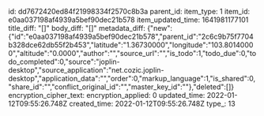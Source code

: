 id: dd7672420ed84f21998334f2570c8b3a
parent_id: 
item_type: 1
item_id: e0aa037198af4939a5bef90dec21b578
item_updated_time: 1641981177101
title_diff: "[]"
body_diff: "[]"
metadata_diff: {"new":{"id":"e0aa037198af4939a5bef90dec21b578","parent_id":"2c6c9b75f7704b328dce62db55f2b453","latitude":"1.36730000","longitude":"103.80140000","altitude":"0.0000","author":"","source_url":"","is_todo":1,"todo_due":0,"todo_completed":0,"source":"joplin-desktop","source_application":"net.cozic.joplin-desktop","application_data":"","order":0,"markup_language":1,"is_shared":0,"share_id":"","conflict_original_id":"","master_key_id":""},"deleted":[]}
encryption_cipher_text: 
encryption_applied: 0
updated_time: 2022-01-12T09:55:26.748Z
created_time: 2022-01-12T09:55:26.748Z
type_: 13